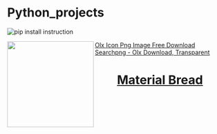 # Python_projects
![pip install instruction](https://user-images.githubusercontent.com/82182989/226630656-e2937091-8d83-48ff-9c6e-094fed5b6491.jpg)


<a href="url"><img src="https://user-images.githubusercontent.com/82182989/226750124-eecd4aab-93ad-4840-81b8-a41bda82c16e.png" align="left" height="200" width="200" ></a>


<a href="https://www.kindpng.com/imgv/iTmooib_olx-icon-png-image-free-download-searchpng-olx/" target="_blank">Olx Icon Png Image Free Download Searchpng - Olx Download, Transparent

<h1 align="center">Material Bread</h1> 
